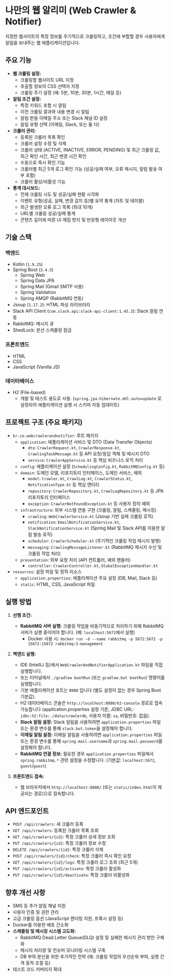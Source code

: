 # 나만의 웹 알리미 (Web Crawler & Notifier)

지정한 웹사이트의 특정 정보를 주기적으로 크롤링하고, 조건에 부합할 경우 사용자에게 알림을 보내주는 웹 애플리케이션입니다.

## 주요 기능

* **웹 크롤링 설정:**
    * 크롤링할 웹사이트 URL 지정
    * 추출할 정보의 CSS 선택자 지정
    * 크롤링 주기 설정 (예: 5분, 10분, 30분, 1시간, 매일 등)
* **알림 조건 설정:**
    * 특정 키워드 포함 시 알림
    * 이전 크롤링 결과와 내용 변경 시 알림
    * 알림 받을 이메일 주소 또는 Slack 채널 ID 설정
    * 알림 유형 선택 (이메일, Slack, 또는 둘 다)
* **크롤러 관리:**
    * 등록된 크롤러 목록 확인
    * 크롤러 설정 수정 및 삭제
    * 크롤러 상태 (ACTIVE, INACTIVE, ERROR, PENDING) 및 최근 크롤링 값, 최근 확인 시간, 최근 변경 시간 확인
    * 수동으로 즉시 확인 기능
    * 크롤러별 최근 5개 로그 확인 기능 (성공/실패 여부, 오류 메시지, 알림 발송 여부 포함)
    * 크롤러 활성/비활성 기능
* **통계 대시보드:**
    * 전체 크롤링 시도 및 성공/실패 현황 시각화
    * 이벤트 유형(성공, 실패, 변경 감지 등)별 요약 통계 (차트 및 테이블)
    * 최근 발생한 오류 로그 목록 (최대 10개)
    * URL별 크롤링 성공/실패 통계
    * 콘텐츠 길이에 따른 UI 깨짐 방지 및 반응형 레이아웃 개선

## 기술 스택

### 백엔드
* Kotlin (`1.9.25`)
* Spring Boot (`3.4.5`)
    * Spring Web
    * Spring Data JPA
    * Spring Mail (Gmail SMTP 사용)
    * Spring Validation
    * Spring AMQP (RabbitMQ 연동)
* Jsoup (`1.17.2`): HTML 파싱 라이브러리
* Slack API Client (`com.slack.api:slack-api-client:1.45.3`): Slack 알림 연동
* RabbitMQ: 메시지 큐
* ShedLock: 분산 스케줄링 잠금

### 프론트엔드
* HTML
* CSS
* JavaScript (Vanilla JS)

### 데이터베이스
* H2 (File-based)
    * 개발 및 테스트 용도로 사용. (`spring.jpa.hibernate.ddl-auto=update` 로 설정되어 애플리케이션 실행 시 스키마 자동 업데이트)

## 프로젝트 구조 (주요 패키지)

* `kr.co.webcrawlerandnotifier`: 루트 패키지
    * `application`: 애플리케이션 서비스 및 DTO (Data Transfer Objects)
        * `dto`: `CrawlerRequest.kt`, `CrawlerResponse.kt`, `CrawlingTaskMessage.kt` 등 API 요청/응답 객체 및 메시지 DTO
        * `service`: `CrawlerAppService.kt` 등 핵심 비즈니스 로직 처리
    * `config`: 애플리케이션 설정 (`SchedulingConfig.kt`, `RabbitMQConfig.kt` 등)
    * `domain`: 도메인 모델, 리포지토리 인터페이스, 도메인 서비스, 예외
        * `model`: `Crawler.kt`, `CrawlLog.kt`, `CrawlerStatus.kt`, `NotificationType.kt` 등 핵심 엔티티
        * `repository`: `CrawlerRepository.kt`, `CrawlLogRepository.kt` 등 JPA 리포지토리 인터페이스
        * `exception`: `CrawlerNotFoundException.kt` 등 사용자 정의 예외
    * `infrastructure`: 외부 시스템 연동 구현 (크롤링, 알림, 스케줄링, 메시징)
        * `crawling`: `WebCrawlerService.kt` (Jsoup 기반 실제 크롤링 로직)
        * `notification`: `EmailNotificationService.kt`, `SlackNotificationService.kt` (Spring Mail 및 Slack API를 이용한 알림 발송 로직)
        * `scheduler`: `CrawlerScheduler.kt` (주기적인 크롤링 작업 메시지 발행)
        * `messaging`: `CrawlingMessageListener.kt` (RabbitMQ 메시지 수신 및 크롤링 작업 처리)
    * `presentation`: 외부 요청 처리 (API 컨트롤러, 예외 핸들러)
        * `controller`: `CrawlerController.kt`, `GlobalExceptionHandler.kt`
* `resources`: 설정 파일 및 정적 리소스
    * `application.properties`: 애플리케이션 주요 설정 (DB, Mail, Slack 등)
    * `static`: HTML, CSS, JavaScript 파일

## 실행 방법

1.  **선행 조건:**
    * **RabbitMQ 서버 실행:** 크롤링 작업을 비동기적으로 처리하기 위해 RabbitMQ 서버가 실행 중이어야 합니다. (예: `localhost:5672`에서 실행)
        * Docker 사용 시: `docker run -d --name rabbitmq -p 5672:5672 -p 15672:15672 rabbitmq:3-management`

2.  **백엔드 실행:**
    * IDE (IntelliJ 등)에서 `WebCrawlerAndNotifierApplication.kt` 파일을 직접 실행합니다.
    * 또는 터미널에서 `./gradlew bootRun` (또는 `gradlew.bat bootRun`) 명령어를 실행합니다.
    * 기본 애플리케이션 포트는 `8080` 입니다 (별도 설정이 없는 경우 Spring Boot 기본값).
    * H2 데이터베이스 콘솔은 `http://localhost:8080/h2-console` 경로로 접속 가능합니다 (application.properties 설정 기준, JDBC URL: `jdbc:h2:file:./data/crawlerdb`, 사용자 이름: `sa`, 비밀번호: 없음).
    * **Slack 알림 설정:** Slack 알림을 사용하려면 `application.properties` 파일 또는 환경 변수를 통해 `slack.bot.token`을 설정해야 합니다.
    * **이메일 알림 설정:** 이메일 알림을 사용하려면 `application.properties` 파일 또는 환경 변수를 통해 `spring.mail.username`과 `spring.mail.password`를 설정해야 합니다.
    * **RabbitMQ 연결 정보:** 필요한 경우 `application.properties` 파일에서 `spring.rabbitmq.*` 관련 설정을 수정합니다. (기본값: `localhost:5672`, `guest`/`guest`)

3.  **프론트엔드 접속:**
    * 웹 브라우저에서 `http://localhost:8080/` (또는 `static/index.html`이 제공되는 경로)으로 접속합니다.

## API 엔드포인트

* `POST /api/crawlers`: 새 크롤러 등록
* `GET /api/crawlers`: 등록된 크롤러 목록 조회
* `GET /api/crawlers/{id}`: 특정 크롤러 상세 정보 조회
* `PUT /api/crawlers/{id}`: 특정 크롤러 정보 수정
* `DELETE /api/crawlers/{id}`: 특정 크롤러 삭제
* `POST /api/crawlers/{id}/check`: 특정 크롤러 즉시 확인 요청
* `GET /api/crawlers/{id}/logs`: 특정 크롤러 로그 조회 (최근 5개)
* `PUT /api/crawlers/{id}/activate`: 특정 크롤러 활성화
* `PUT /api/crawlers/{id}/deactivate`: 특정 크롤러 비활성화

## 향후 개선 사항

* SMS 등 추가 알림 채널 지원
* 사용자 인증 및 권한 관리
* 고급 크롤링 옵션 (JavaScript 렌더링 지원, 프록시 설정 등)
* Docker를 이용한 배포 간소화
* **스케줄링 및 메시징 시스템 고도화:**
    * RabbitMQ Dead Letter Queue(DLQ) 설정 및 실패한 메시지 관리 방안 구체화
    * 메시지 처리량 및 컨슈머 모니터링 시스템 구축
    * DB 부하 분산을 위한 추가적인 전략 (예: 크롤링 작업의 우선순위 부여, 실행 간격 동적 조절 등)
* 테스트 코드 커버리지 확대